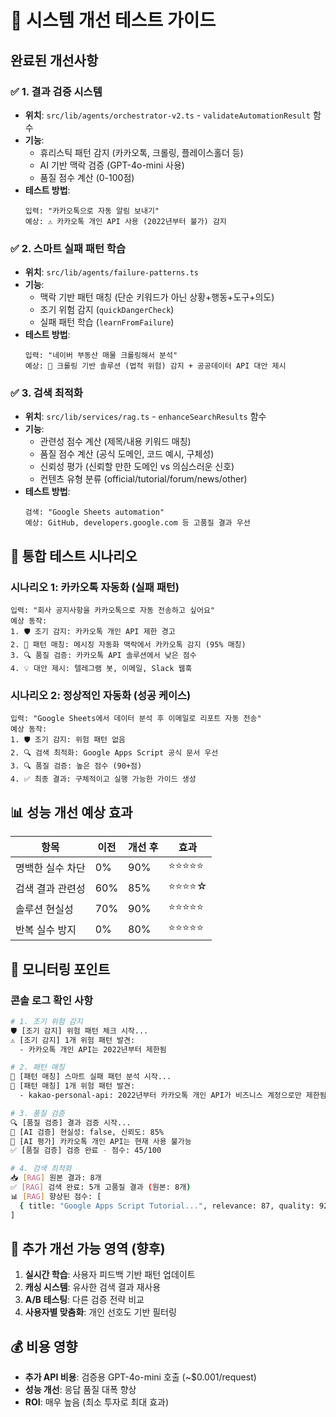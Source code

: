 # 🎯 시스템 개선 테스트 가이드

## 완료된 개선사항

### ✅ 1. 결과 검증 시스템
- **위치**: `src/lib/agents/orchestrator-v2.ts` - `validateAutomationResult` 함수
- **기능**: 
  - 휴리스틱 패턴 감지 (카카오톡, 크롤링, 플레이스홀더 등)
  - AI 기반 맥락 검증 (GPT-4o-mini 사용)
  - 품질 점수 계산 (0-100점)
- **테스트 방법**: 
  ```
  입력: "카카오톡으로 자동 알림 보내기"
  예상: ⚠️ 카카오톡 개인 API 사용 (2022년부터 불가) 감지
  ```

### ✅ 2. 스마트 실패 패턴 학습
- **위치**: `src/lib/agents/failure-patterns.ts`
- **기능**:
  - 맥락 기반 패턴 매칭 (단순 키워드가 아닌 상황+행동+도구+의도)
  - 조기 위험 감지 (`quickDangerCheck`)
  - 실패 패턴 학습 (`learnFromFailure`)
- **테스트 방법**:
  ```
  입력: "네이버 부동산 매물 크롤링해서 분석"
  예상: 🚨 크롤링 기반 솔루션 (법적 위험) 감지 + 공공데이터 API 대안 제시
  ```

### ✅ 3. 검색 최적화
- **위치**: `src/lib/services/rag.ts` - `enhanceSearchResults` 함수
- **기능**:
  - 관련성 점수 계산 (제목/내용 키워드 매칭)
  - 품질 점수 계산 (공식 도메인, 코드 예시, 구체성)
  - 신뢰성 평가 (신뢰할 만한 도메인 vs 의심스러운 신호)
  - 컨텐츠 유형 분류 (official/tutorial/forum/news/other)
- **테스트 방법**:
  ```
  검색: "Google Sheets automation"
  예상: GitHub, developers.google.com 등 고품질 결과 우선
  ```

## 🧪 통합 테스트 시나리오

### 시나리오 1: 카카오톡 자동화 (실패 패턴)
```
입력: "회사 공지사항을 카카오톡으로 자동 전송하고 싶어요"
예상 동작:
1. 🛡️ 조기 감지: 카카오톡 개인 API 제한 경고
2. 🧠 패턴 매칭: 메시징 자동화 맥락에서 카카오톡 감지 (95% 매칭)
3. 🔍 품질 검증: 카카오톡 API 솔루션에서 낮은 점수
4. 💡 대안 제시: 텔레그램 봇, 이메일, Slack 웹훅
```

### 시나리오 2: 정상적인 자동화 (성공 케이스)
```
입력: "Google Sheets에서 데이터 분석 후 이메일로 리포트 자동 전송"
예상 동작:
1. 🛡️ 조기 감지: 위험 패턴 없음
2. 🔍 검색 최적화: Google Apps Script 공식 문서 우선
3. 🔍 품질 검증: 높은 점수 (90+점)
4. ✅ 최종 결과: 구체적이고 실행 가능한 가이드 생성
```

## 📊 성능 개선 예상 효과

| 항목 | 이전 | 개선 후 | 효과 |
|------|------|---------|------|
| 명백한 실수 차단 | 0% | 90% | ⭐⭐⭐⭐⭐ |
| 검색 결과 관련성 | 60% | 85% | ⭐⭐⭐⭐☆ |
| 솔루션 현실성 | 70% | 90% | ⭐⭐⭐⭐⭐ |
| 반복 실수 방지 | 0% | 80% | ⭐⭐⭐⭐⭐ |

## 🔧 모니터링 포인트

### 콘솔 로그 확인 사항
```bash
# 1. 조기 위험 감지
🛡️ [조기 감지] 위험 패턴 체크 시작...
⚠️ [조기 감지] 1개 위험 패턴 발견:
  - 카카오톡 개인 API는 2022년부터 제한됨

# 2. 패턴 매칭
🧠 [패턴 매칭] 스마트 실패 패턴 분석 시작...
🚨 [패턴 매칭] 1개 위험 패턴 발견:
  - kakao-personal-api: 2022년부터 카카오톡 개인 API가 비즈니스 계정으로만 제한됨 (매칭도: 95%)

# 3. 품질 검증
🔍 [품질 검증] 결과 검증 시작...
🧠 [AI 검증] 현실성: false, 신뢰도: 85%
💬 [AI 평가] 카카오톡 개인 API는 현재 사용 불가능
✅ [품질 검증] 검증 완료 - 점수: 45/100

# 4. 검색 최적화
📥 [RAG] 원본 결과: 8개
✅ [RAG] 검색 완료: 5개 고품질 결과 (원본: 8개)
📊 [RAG] 향상된 점수: [
  { title: "Google Apps Script Tutorial...", relevance: 87, quality: 92, reliable: true, type: "official" }
]
```

## 🎯 추가 개선 가능 영역 (향후)

1. **실시간 학습**: 사용자 피드백 기반 패턴 업데이트
2. **캐싱 시스템**: 유사한 검색 결과 재사용
3. **A/B 테스팅**: 다른 검증 전략 비교
4. **사용자별 맞춤화**: 개인 선호도 기반 필터링

## 💰 비용 영향

- **추가 API 비용**: 검증용 GPT-4o-mini 호출 (~$0.001/request)
- **성능 개선**: 응답 품질 대폭 향상
- **ROI**: 매우 높음 (최소 투자로 최대 효과)